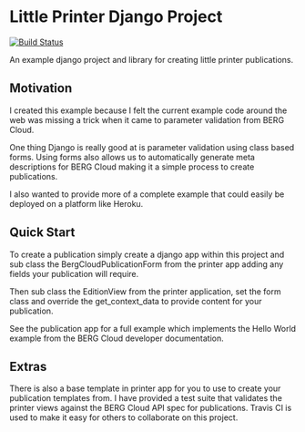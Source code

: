 Little Printer Django Project
=============================

[![Build Status](https://travis-ci.org/jamescw/little_printer_django.png)](https://travis-ci.org/jamescw/little_printer_django)

An example django project and library for creating little printer publications.


Motivation
----------

I created this example because I felt the current example code around the web was
missing a trick when it came to parameter validation from BERG Cloud.

One thing Django is really good at is parameter validation using class based forms.
Using forms also allows us to automatically generate meta descriptions for BERG Cloud
making it a simple process to create publications.

I also wanted to provide more of a complete example that could easily be deployed on a platform like Heroku.


Quick Start
-----------

To create a publication simply create a django app within this project and sub class the 
BergCloudPublicationForm from the printer app adding any fields your publication will require.

Then sub class the EditionView from the printer application, set the form class and
override the get_context_data to provide content for your publication.

See the publication app for a full example which implements the Hello World example
from the BERG Cloud developer documentation.


Extras
------

There is also a base template in printer app for you to use to create your publication templates from.
I have provided a test suite that validates the printer views against the BERG Cloud API spec for publications.
Travis CI is used to make it easy for others to collaborate on this project.


